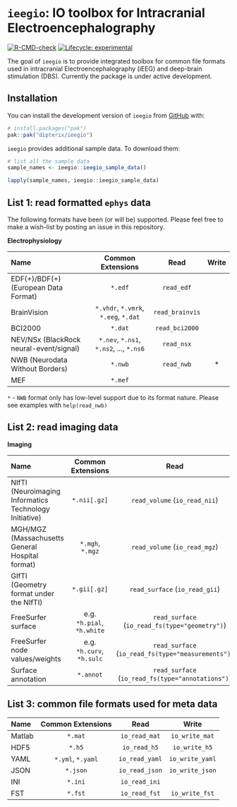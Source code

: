 
# `ieegio`: IO toolbox for Intracranial Electroencephalography

<!-- badges: start -->
[![R-CMD-check](https://github.com/dipterix/ieegio/actions/workflows/R-CMD-check.yaml/badge.svg)](https://github.com/dipterix/ieegio/actions/workflows/R-CMD-check.yaml)
[![Lifecycle: experimental](https://img.shields.io/badge/lifecycle-experimental-orange.svg)](https://lifecycle.r-lib.org/articles/stages.html#experimental)
<!-- badges: end -->

The goal of `ieegio` is to provide integrated toolbox for common file formats used in intracranial Electroencephalography (iEEG) and deep-brain stimulation (DBS). Currently the package is under active development.


## Installation

You can install the development version of `ieegio` from [GitHub](https://github.com/) with:

``` r
# install.packages("pak")
pak::pak("dipterix/ieegio")
```

`ieegio` provides additional sample data. To download them:


``` r
# list all the sample data
sample_names <- ieegio::ieegio_sample_data()

lapply(sample_names, ieegio::ieegio_sample_data)
```

## List 1: read formatted `ephys` data

The following formats have been (or will be) supported. Please feel free to make a wish-list by posting an issue in this repository.

**Electrophysiology**

| Name                                    | Common Extensions                       | Read            | Write |
|:----------------------------------------|:---------------------------------------:|:---------------:|:-----:|
| EDF(+)/BDF(+) (European Data Format)    | `*.edf`                                 | `read_edf`      |       |
| BrainVision                             | `*.vhdr`, `*.vmrk`, `*.eeg`, `*.dat`    | `read_brainvis` |       |
| BCI2000                                 | `*.dat`                                 | `read_bci2000`  |       |
| NEV/NSx (BlackRock neural-event/signal) | `*.nev`, `*.ns1`, `*.ns2`, ..., `*.ns6` | `read_nsx`      |       |
| NWB (Neurodata Without Borders)         | `*.nwb`                                 | `read_nwb`      | *     |
| MEF                                     | `*.mef`                                 |                 |       |

`*` - `NWB` format only has low-level support due to its format nature. Please see examples with `help(read_nwb)`


## List 2: read imaging data

**Imaging**

| Name                                                   | Common Extensions          | Read                           | Write                           |
|:-------------------------------------------------------|:--------------------------:|:------------------------------:|:-------------------------------:|
| NIfTI (Neuroimaging Informatics Technology Initiative) | `*.nii[.gz]`               | `read_volume` (`io_read_nii`)  | `write_volume` (`io_write_nii`) |
| MGH/MGZ (Massachusetts General Hospital format)        | `*.mgh`, `*.mgz`           | `read_volume` (`io_read_mgz`)  | `write_volume` (`io_write_mgz`) |
| GIfTI (Geometry format under the NIfTI)                | `*.gii[.gz]`               | `read_surface` (`io_read_gii`) | `write_surface` (`io_write_gii`) |
| FreeSurfer surface                                     | e.g. `*h.pial`, `*h.white` | `read_surface` (`io_read_fs(type="geometry")`)  | `write_surface(format="freesurfer", type="geometry")` |
| FreeSurfer node values/weights                         | e.g. `*h.curv`, `*h.sulc`  | `read_surface` (`io_read_fs(type="measurements")`)  | `write_surface(format="freesurfer", type="measurements")` |
| Surface annotation                                     | `*.annot`                  | `read_surface` (`io_read_fs(type="annotations")`)  | `write_surface(format="freesurfer", type="annotations")` |


## List 3: common file formats used for meta data


| Name        | Common Extensions |      Read      |      Write      |
|:------------|:-----------------:|:--------------:|:---------------:|
| Matlab      | `*.mat`           | `io_read_mat`  | `io_write_mat`  |
| HDF5        | `*.h5`            | `io_read_h5`   | `io_write_h5`   |
| YAML        | `*.yml`, `*.yaml` | `io_read_yaml` | `io_write_yaml` |
| JSON        | `*.json`          | `io_read_json` | `io_write_json` |
| INI         | `*.ini`           | `io_read_ini`  |                 |
| FST         | `*.fst`           | `io_read_fst`  | `io_write_fst`  |


